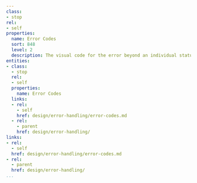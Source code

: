 ```yaml
---
class:
- stop
rel:
- self
properties:
  name: Error Codes
  sort: 848
  level: 2
  description: The visual code for the error beyond an individual status code.
entities:
- class:
  - stop
  rel:
  - self
  properties:
    name: Error Codes
  links:
  - rel:
    - self
    href: design/error-handling/error-codes.md
  - rel:
    - parent
    href: design/error-handling/
links:
- rel:
  - self
  href: design/error-handling/error-codes.md
- rel:
  - parent
  href: design/error-handling/
...
```

